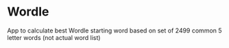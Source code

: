 # Wordle
App to calculate best Wordle starting word based on set of 2499 common 5 letter words (not actual word list)

